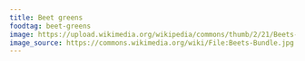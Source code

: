 ```yaml
---
title: Beet greens
foodtag: beet-greens
image: https://upload.wikimedia.org/wikipedia/commons/thumb/2/21/Beets-Bundle.jpg/1024px-Beets-Bundle.jpg
image_source: https://commons.wikimedia.org/wiki/File:Beets-Bundle.jpg
---
```

